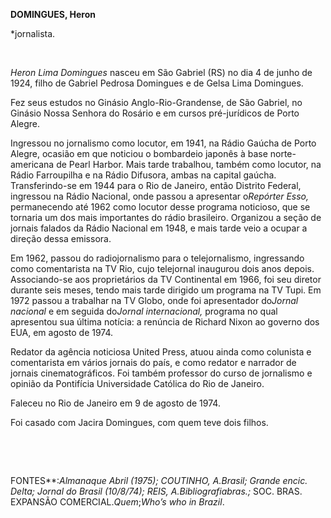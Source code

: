 **DOMINGUES, Heron**

\*jornalista.

 

*Heron Lima Domingues* nasceu em São Gabriel (RS) no dia 4 de junho de
1924, filho de Gabriel Pedrosa Domingues e de Gelsa Lima Domingues.

Fez seus estudos no Ginásio Anglo-Rio-Grandense, de São Gabriel, no
Ginásio Nossa Senhora do Rosário e em cursos pré-jurídicos de Porto
Alegre.

Ingressou no jornalismo como locutor, em 1941, na Rádio Gaúcha de Porto
Alegre, ocasião em que noticiou o bombardeio japonês à base
norte-americana de Pearl Harbor. Mais tarde trabalhou, também como
locutor, na Rádio Farroupilha e na Rádio Difusora, ambas na capital
gaúcha. Transferindo-se em 1944 para o Rio de Janeiro, então Distrito
Federal, ingressou na Rádio Nacional, onde passou a apresentar
o*Repórter Esso,* permanecendo até 1962 como locutor desse programa
noticioso, que se tornaria um dos mais importantes do rádio brasileiro.
Organizou a seção de jornais falados da Rádio Nacional em 1948, e mais
tarde veio a ocupar a direção dessa emissora.

Em 1962, passou do radiojornalismo para o telejornalismo, ingressando
como comentarista na TV Rio, cujo telejornal inaugurou dois anos depois.
Associando-se aos proprietários da TV Continental em 1966, foi seu
diretor durante seis meses, tendo mais tarde dirigido um programa na TV
Tupi. Em 1972 passou a trabalhar na TV Globo, onde foi apresentador
do*Jornal nacional* e em seguida do*Jornal internacional,* programa no
qual apresentou sua última notícia: a renúncia de Richard Nixon ao
governo dos EUA, em agosto de 1974.

Redator da agência noticiosa United Press, atuou ainda como colunista e
comentarista em vários jornais do país, e como redator e narrador de
jornais cinematográficos. Foi também professor do curso de jornalismo e
opinião da Pontifícia Universidade Católica do Rio de Janeiro.

Faleceu no Rio de Janeiro em 9 de agosto de 1974.

Foi casado com Jacira Domingues, com quem teve dois filhos.

 

 

FONTES**:***Almanaque Abril* (1975); COUTINHO, A.*Brasil; Grande encic.
Delta; Jornal do Brasil* (10/8/74); REIS, A.*Bibliografi*a*bras.;* SOC.
BRAS. EXPANSÃO COMERCIAL.*Quem*;*Who’s who in Brazil*.

 
